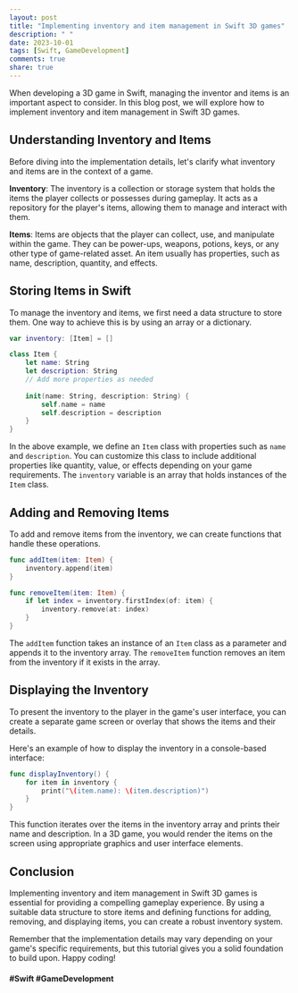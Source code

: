 ```yaml
---
layout: post
title: "Implementing inventory and item management in Swift 3D games"
description: " "
date: 2023-10-01
tags: [Swift, GameDevelopment]
comments: true
share: true
---
```


When developing a 3D game in Swift, managing the inventor and items is an important aspect to consider. In this blog post, we will explore how to implement inventory and item management in Swift 3D games. 

## Understanding Inventory and Items

Before diving into the implementation details, let's clarify what inventory and items are in the context of a game. 

**Inventory**: The inventory is a collection or storage system that holds the items the player collects or possesses during gameplay. It acts as a repository for the player's items, allowing them to manage and interact with them.

**Items**: Items are objects that the player can collect, use, and manipulate within the game. They can be power-ups, weapons, potions, keys, or any other type of game-related asset. An item usually has properties, such as name, description, quantity, and effects.

## Storing Items in Swift

To manage the inventory and items, we first need a data structure to store them. One way to achieve this is by using an array or a dictionary.

```swift
var inventory: [Item] = []

class Item {
    let name: String
    let description: String
    // Add more properties as needed
    
    init(name: String, description: String) {
        self.name = name
        self.description = description
    }
}
```

In the above example, we define an `Item` class with properties such as `name` and `description`. You can customize this class to include additional properties like quantity, value, or effects depending on your game requirements. The `inventory` variable is an array that holds instances of the `Item` class.

## Adding and Removing Items

To add and remove items from the inventory, we can create functions that handle these operations.

```swift
func addItem(item: Item) {
    inventory.append(item)
}

func removeItem(item: Item) {
    if let index = inventory.firstIndex(of: item) {
        inventory.remove(at: index)
    }
}
```

The `addItem` function takes an instance of an `Item` class as a parameter and appends it to the inventory array. The `removeItem` function removes an item from the inventory if it exists in the array.

## Displaying the Inventory

To present the inventory to the player in the game's user interface, you can create a separate game screen or overlay that shows the items and their details.

Here's an example of how to display the inventory in a console-based interface:

```swift
func displayInventory() {
    for item in inventory {
        print("\(item.name): \(item.description)")
    }
}
```

This function iterates over the items in the inventory array and prints their name and description. In a 3D game, you would render the items on the screen using appropriate graphics and user interface elements.

## Conclusion

Implementing inventory and item management in Swift 3D games is essential for providing a compelling gameplay experience. By using a suitable data structure to store items and defining functions for adding, removing, and displaying items, you can create a robust inventory system. 

Remember that the implementation details may vary depending on your game's specific requirements, but this tutorial gives you a solid foundation to build upon. Happy coding!

#### #Swift #GameDevelopment